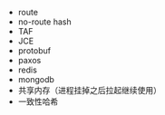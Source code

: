 * route
* no-route hash
* TAF
* JCE
* protobuf
* paxos
* redis
* mongodb
* 共享内存（进程挂掉之后拉起继续使用）
* 一致性哈希
